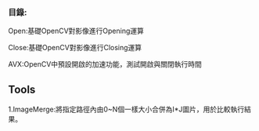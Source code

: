 ### **目錄:** ###

Open:基礎OpenCV對影像進行Opening運算

Close:基礎OpenCV對影像進行Closing運算

AVX:OpenCV中預設開啟的加速功能，測試開啟與關閉執行時間

## Tools ##
1.ImageMerge:將指定路徑內由0~N個一樣大小合併為I*J圖片，用於比較執行結果。
